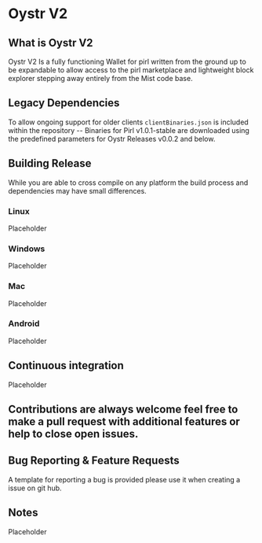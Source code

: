 # Oystr V2

## What is Oystr V2
Oystr V2 Is a fully functioning Wallet for pirl written from the ground up to be expandable to allow access to the pirl marketplace and lightweight block explorer stepping away entirely from the Mist code base.

## Legacy Dependencies
To allow ongoing support for older clients `clientBinaries.json` is included within the repository -- Binaries for Pirl v1.0.1-stable are downloaded using the predefined parameters for Oystr Releases v0.0.2 and below.

## Building Release
While you are able to cross compile on any platform the build process and dependencies may have small differences.


### Linux
Placeholder

### Windows
Placeholder

### Mac
Placeholder

### Android
Placeholder

## Continuous integration
Placeholder

## Contributions are always welcome feel free to make a pull request with additional features or help to close open issues.

## Bug Reporting & Feature Requests
A template for reporting a bug is provided please use it when creating a issue on git hub.

## Notes
Placeholder